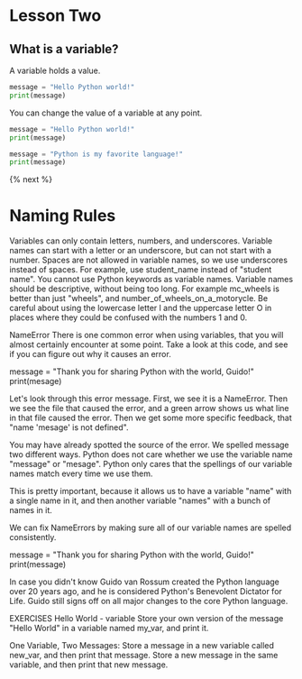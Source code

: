 # Lesson Two

## What is a variable?

A variable holds a value.
```python
message = "Hello Python world!"
print(message)
```
You can change the value of a variable at any point.
```python
message = "Hello Python world!"
print(message)

message = "Python is my favorite language!"
print(message)
```
{% next %}

# Naming Rules
Variables can only contain letters, numbers, and underscores. Variable names can start with a letter or an underscore, but can not start with a number.
Spaces are not allowed in variable names, so we use underscores instead of spaces. For example, use student_name instead of "student name".
You cannot use Python keywords as variable names.
Variable names should be descriptive, without being too long. For example mc_wheels is better than just "wheels", and number_of_wheels_on_a_motorycle.
Be careful about using the lowercase letter l and the uppercase letter O in places where they could be confused with the numbers 1 and 0.

NameError
There is one common error when using variables, that you will almost certainly encounter at some point. Take a look at this code, and see if you can figure out why it causes an error.


message = "Thank you for sharing Python with the world, Guido!"
print(mesage)


Let's look through this error message. First, we see it is a NameError. Then we see the file that caused the error, and a green arrow shows us what line in that file caused the error. Then we get some more specific feedback, that "name 'mesage' is not defined".

You may have already spotted the source of the error. We spelled message two different ways. Python does not care whether we use the variable name "message" or "mesage". Python only cares that the spellings of our variable names match every time we use them.

This is pretty important, because it allows us to have a variable "name" with a single name in it, and then another variable "names" with a bunch of names in it.

We can fix NameErrors by making sure all of our variable names are spelled consistently.


message = "Thank you for sharing Python with the world, Guido!"
print(message)


In case you didn't know Guido van Rossum created the Python language over 20 years ago, and he is considered Python's Benevolent Dictator for Life. Guido still signs off on all major changes to the core Python language.

EXERCISES
Hello World - variable
Store your own version of the message "Hello World" in a variable named my_var, and print it.

One Variable, Two Messages:
Store a message in a new variable called new_var, and then print that message.
Store a new message in the same variable, and then print that new message.

